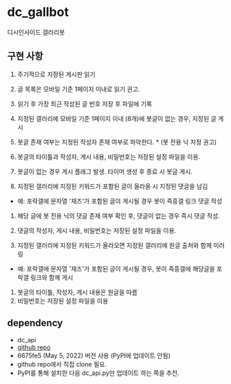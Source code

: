 # dc_gallbot
 디시인사이드 갤러리봇

## 구현 사항
1. 주기적으로 지정된 게시판 읽기
  1. 글 목록은 모바일 기준 1페이지 이내로 읽기 권고.
  2. 읽기 후 가장 최근 작성된 글 번호 저장 후 파일에 기록

2. 지정된 갤러리에 모바일 기준 1페이지 이내 (8개)에 봇글이 없는 경우, 지정된 글 게시
  0. 봇글 존재 여부는 지정된 작성자 존재 여부로 파악한다.
    * (봇 전용 닉 지정 권고)
  1. 봇글의 타이틀과 작성자, 게시 내용, 비밀번호는 저장된 설정 파일을 이용.
  2. 봇글이 없는 경우 게시 플래그 발생. 타이머 생성 후 종료 시 봇글 게시.

3. 지정된 갤러리에 지정된 키워드가 포함된 글이 올라올 시 지정된 댓글을 남김
  * 예: 포락갤에 문자열 '재즈'가 포함된 글이 게시될 경우 봇이 즉흥갤 링크 댓글 작성
  1. 해당 글에 봇 전용 닉의 댓글 존재 여부 확인 후, 댓글이 없는 경우 즉시 댓글 작성.
  2. 댓글의 작성자, 게시 내용, 비밀번호는 저장된 설정 파일을 이용.

4. 지정된 갤러리에 지정된 키워드가 올라오면 지정된 갤러리에
   원글 출처와 함께 미러링
  * 예: 포락갤에 문자열 '재즈'가 포함된 글이 게시될 경우, 봇이 즉흥갤에 해당글을 포락갤 링크와 함께 게시
  1. 봇글의 타이틀, 작성자, 게시 내용은 원글을 따름
  2. 비밀번호는 저장된 설정 파일을 이용

## dependency
[github repo]: https://github.com/eunchuldev/dcinside-python3-api
 * dc_api
  * [github repo]
  * 6675fe5 (May 5, 2022) 버전 사용 (PyPI에 업데이트 안됨)
  * github repo에서 직접 clone 필요.
  * PyPI를 통해 설치한 다음 dc_api.py만 업데이트 하는 쪽을 추천.
